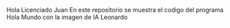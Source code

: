 Hola Licenciado Juan 
En este repositorio se muestra el codigo del programa Hola Mundo con la imagen de IA Leonardo
